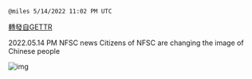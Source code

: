 
`@miles 5/14/2022 11:02 PM UTC`

[轉發自GETTR](https://gettr.com/post/p19saux20f0)

2022.05.14  PM NFSC news   Citizens of NFSC are changing the image of Chinese people

![img](https://media.gettr.com/group22/origin/2022/05/14/22/93aa44ad-078f-2aa2-c23d-1abaae5ab7a9/9548d67018b19975dcafea4c4484666a.png)
